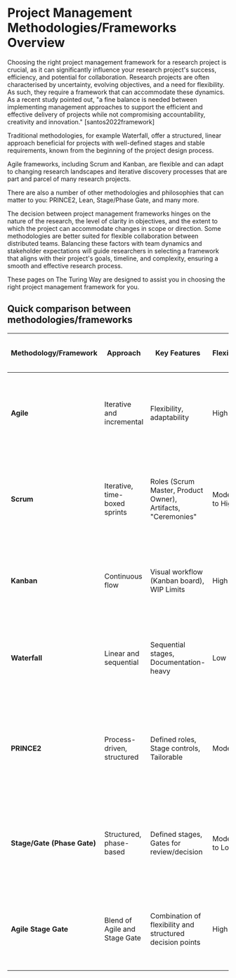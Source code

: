 # Project Management Methodologies/Frameworks Overview

Choosing the right project management framework for a research project is crucial, as it can significantly influence your research project's success, efficiency, and potential for collaboration.
Research projects are often characterised by uncertainty, evolving objectives, and a need for flexibility.
As such, they require a framework that can accommodate these dynamics.
As a recent study pointed out, "a fine balance is needed between implementing management approaches to support the efficient and effective delivery of projects while not compromising accountability, creativity and innovation." [santos2022framework]

Traditional methodologies, for example Waterfall, offer a structured, linear approach beneficial for projects with well-defined stages and stable requirements, known from the beginning of the project design process.

Agile frameworks, including Scrum and Kanban, are flexible and can adapt to changing research landscapes and iterative discovery processes that are part and parcel of many research projects.

There are also a number of other methodologies and philosophies that can matter to you: PRINCE2, Lean, Stage/Phase Gate, and many more.

The decision between project management frameworks hinges on the nature of the research, the level of clarity in objectives, and the extent to which the project can accommodate changes in scope or direction.
Some methodologies are better suited for flexible collaboration between distributed teams.
Balancing these factors with team dynamics and stakeholder expectations will guide researchers in selecting a framework that aligns with their project's goals, timeline, and complexity, ensuring a smooth and effective research process.

These pages on The Turing Way are designed to assist you in choosing the right project management framework for you.

## Quick comparison between methodologies/frameworks

| **Methodology/Framework** | **Approach** | **Key Features** | **Flexibility** | **Change Management** | **Suitability** | **Origin/typically used in** | **Focus** | **Outcomes** | **Readiness for Use in Research Projects** | **Adaptability for Research Projects** |
|------------------------|--------------------------------|----------------------------------------------------------|-------------------|--------------------------------|------------------------------------------------------|--------------------------------------------------|--------------------------------------------------|--------------------------------------------------|---------------------------------------------------------------------------------------------------------------------------|------------------------------------------------------------------------------------------------|
| **Agile** | Iterative and incremental | Flexibility, adaptability | High | Welcomes changes | Complex projects with variable requirements | Software development, creative projects | Customer satisfaction, team collaboration | Incremental improvements, adaptability to change | Highly suitable due to its iterative nature, allowing for frequent reassessment and adaptation as research findings evolve. | Extremely adaptable, can easily integrate new research directions and findings. |
| **Scrum** | Iterative, time-boxed sprints | Roles (Scrum Master, Product Owner), Artifacts, "Ceremonies" | Moderate to High | Adapts to changes in sprints | Projects that benefit from regular reassessment | Software development, product development | Team productivity, Iterative development | Deliverables at the end of each sprint | Suitable for research projects that can be broken down into smaller, iterative cycles, with regular reassessment points. | Adaptable within each sprint cycle, but less so between sprints. |
| **Kanban** | Continuous flow | Visual workflow (Kanban board), WIP Limits | High | Adapts easily to changes | Work with varying priorities and volume | Operations management, maintenance projects | Workflow efficiency, Limiting work in progress | Continuous delivery, Improved flow efficiency | Suitable for ongoing research projects with continuous tasks and shifting priorities. | Highly adaptable to changing priorities and can handle evolving research needs seamlessly. |
| **Waterfall** | Linear and sequential | Sequential stages, Documentation-heavy | Low | Resistant to changes | Projects with well-defined requirements | Construction, manufacturing | Comprehensive planning, Documented process | Predictable results, Detailed documentation | Less suitable for research due to its rigid structure and difficulty in accommodating changes once the process has begun. | Low adaptability, not ideal for research projects where requirements and goals may evolve. |
| **PRINCE2** | Process-driven, structured | Defined roles, Stage controls, Tailorable | Moderate | Controlled changes | Large, complex projects requiring tight control | Government, large corporate projects | Project governance, Control mechanisms | Project completion within specified constraints | Moderately suitable, especially for large-scale research projects needing stringent control and structured management. | Moderate adaptability, with some flexibility within its structured framework. |
| **Stage/Gate (Phase Gate)** | Structured, phase-based | Defined stages, Gates for review/decision | Moderate to Low | Controlled at each stage | Projects that need regular reviews and checks | Product development, large-scale engineering projects | Stage completion, Risk management | Go/No-go decisions at each phase, Risk mitigation | Moderately suitable for research projects that are large and complex, requiring systematic review at each phase. | Moderate adaptability; changes are generally feasible at specific stages, but less so mid-phase. |
| **Agile Stage Gate** | Blend of Agile and Stage Gate | Combination of flexibility and structured decision points | High | Welcomes changes amidst stages, controlled gates | Complex projects requiring regular reassessment | R&D, product development | Agility with structured reviews | Agile flexibility with stage-wise decision making | Highly suitable for research, combining the flexibility of Agile with the structured review process of Stage Gate. | Very adaptable, offering the benefits of Agile’s responsiveness with added decision points for reassessment. |
